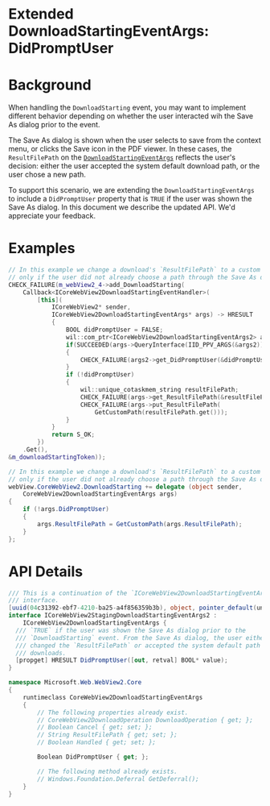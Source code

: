 Extended DownloadStartingEventArgs: DidPromptUser
===

# Background
When handling the `DownloadStarting` event, you may want to implement different
behavior depending on whether the user interacted wih the Save As dialog prior to
the event.

The Save As dialog is shown when the user selects to save from the
context menu, or clicks the Save icon in the PDF viewer. In these cases, the
`ResultFilePath` on the [`DownloadStartingEventArgs`](https://docs.microsoft.com/en-us/microsoft-edge/webview2/reference/win32/icorewebview2downloadstartingeventargs?view=webview2-1.0.1020.30) reflects the
user's decision: either the user accepted the system default download path, or
the user chose a new path.

To support this scenario, we are extending the `DownloadStartingEventArgs` to
include a `DidPromptUser` property that is `TRUE` if the user was shown the Save
As dialog. In this document we describe the updated API. We'd appreciate your feedback.

# Examples
```cpp
// In this example we change a download's `ResultFilePath` to a custom default path
// only if the user did not already choose a path through the Save As dialog.
CHECK_FAILURE(m_webView2_4->add_DownloadStarting(
    Callback<ICoreWebView2DownloadStartingEventHandler>(
        [this](
            ICoreWebView2* sender,
            ICoreWebView2DownloadStartingEventArgs* args) -> HRESULT
            {
                BOOL didPromptUser = FALSE;
                wil::com_ptr<ICoreWebView2DownloadStartingEventArgs2> args2;
                if(SUCCEEDED(args->QueryInterface(IID_PPV_ARGS(&args2))))
                {
                    CHECK_FAILURE(args2->get_DidPromptUser(&didPromptUser));
                }
                if (!didPromptUser)
                {
                    wil::unique_cotaskmem_string resultFilePath;
                    CHECK_FAILURE(args->get_ResultFilePath(&resultFilePath));
                    CHECK_FAILURE(args->put_ResultFilePath(
                        GetCustomPath(resultFilePath.get()));
                }
            }
            return S_OK;
        })
    .Get(),
&m_downloadStartingToken));
```
```c#
// In this example we change a download's `ResultFilePath` to a custom default path
// only if the user did not already choose a path through the Save As dialog.
webView.CoreWebView2.DownloadStarting += delegate (object sender,
    CoreWebView2DownloadStartingEventArgs args)
{
    if (!args.DidPromptUser)
    {
        args.ResultFilePath = GetCustomPath(args.ResultFilePath);
    }
};
```
# API Details
```c#
/// This is a continuation of the `ICoreWebView2DownloadStartingEventArgs`
/// interface.
[uuid(04c31392-ebf7-4210-ba25-a4f856359b3b), object, pointer_default(unique)]
interface ICoreWebView2StagingDownloadStartingEventArgs2 :
    ICoreWebView2DownloadStartingEventArgs {
  /// `TRUE` if the user was shown the Save As dialog prior to the
  /// `DownloadStarting` event. From the Save As dialog, the user either
  /// changed the `ResultFilePath` or accepted the system default path for
  /// downloads.
  [propget] HRESULT DidPromptUser([out, retval] BOOL* value);
}
```
```c#
namespace Microsoft.Web.WebView2.Core
{
    runtimeclass CoreWebView2DownloadStartingEventArgs
    {
        // The following properties already exist.
        // CoreWebView2DownloadOperation DownloadOperation { get; };
        // Boolean Cancel { get; set; };
        // String ResultFilePath { get; set; };
        // Boolean Handled { get; set; };

        Boolean DidPromptUser { get; };

        // The following method already exists.
        // Windows.Foundation.Deferral GetDeferral();
    }
}
```
